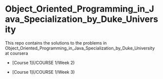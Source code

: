 # Object_Oriented_Programming_in_Java_Specialization_by_Duke_University
This repo contains the solutions to the problems in Object_Oriented_Programming_in_Java_Specialization_by_Duke_University at coursera
<br>
* [Course 1](/COURSE 1/Week 2)
- [Course 1](/COURSE 1/Week 3)
